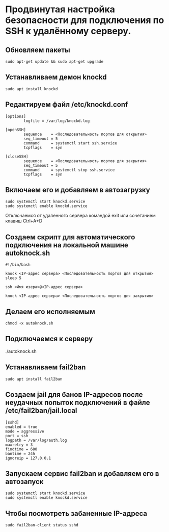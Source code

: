 # Продвинутая настройка безопасности для подключения по SSH к удалённому серверу.

## Обновляем пакеты
```console
sudo apt-get update && sudo apt-get upgrade
```
## Устанавливаем демон knockd
```console
sudo apt install knockd
```
## Редактируем файл /etc/knockd.conf
```
[options]
        logfile = /var/log/knockd.log

[openSSH]
        sequence    = <Последовательность портов для открытия>
        seq_timeout = 5
        command     = systemctl start ssh.service
        tcpflags    = syn

[closeSSH]
        sequence    = <Последовательность портов для закрытия>
        seq_timeout = 5
        command     = systemctl stop ssh.service
        tcpflags    = syn
```


## Включаем его и добавляем в автозагрузку
```console
sudo systemctl start knockd.service
sudo systemctl enable knockd.service
```
Отключаемся от удаленного сервера командой exit или сочетанием клавиш Ctrl+A+D
## Создаем скрипт для автоматического подключения на локальной машине autoknock.sh
```
#!/bin/bash

knock <IP-адрес сервера> <Последовательность портов для открытия>
sleep 5

ssh <Имя юзера>@<IP-адрес сервера>

knock <IP-адрес сервера> <Последовательность портов для закрытия>
```
## Делаем его исполняемым
```console
chmod +x autoknock.sh
```
## Подключаемся к серверу
./autoknock.sh


## Устанавливаем fail2ban
```console
sudo apt install fail2ban
```
## Cоздаем jail для банов IP-адресов после неудачных попыток подключений в файле /etc/fail2ban/jail.local
```
[sshd]
enabled = true
mode = aggressive
port = ssh
logpath = /var/log/auth.log
maxretry = 3
findtime = 600
bantime = 24h
ignoreip = 127.0.0.1

```
## Запускаем сервис fail2ban и добавляем его в автозапуск
```console
sudo systemctl start knockd.service
sudo systemctl enable knockd.service
```

## Чтобы посмотреть забаненные IP-адреса
```console
sudo fail2ban-client status sshd
```

